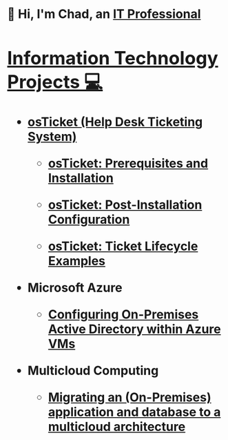 <h1>👋 Hi, I'm Chad, an <a href="https://www.linkedin.com/in/chad-waterman-1ba1a9a8/">IT Professional

<h2>Information Technology Projects 💻</h2>

- <b>osTicket (Help Desk Ticketing System)</b>
  - [osTicket: Prerequisites and Installation](https://github.com/ChadH2O/osticket-prereq)

  - [osTicket: Post-Installation Configuration](https://github.com/ChadH2O/osticket-postinstallconfig)

  - [osTicket: Ticket Lifecycle Examples](https://github.com/ChadH2O/osticket-TicketLifecycle)


- <b>Microsoft Azure</b>
  - [Configuring On-Premises Active Directory within Azure VMs](https://github.com/ChadH2O/ActiveDirectoryconfig)
 

- <b>Multicloud Computing</b>
  - [Migrating an (On-Premises) application and database to a multicloud architecture](https://github.com/ChadH2O/multicloud-computing/blob/main/README.md)
   






